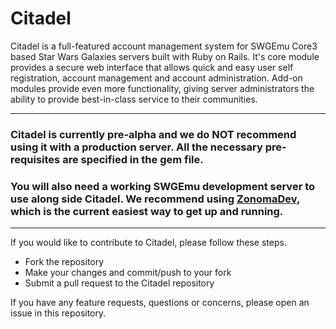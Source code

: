 Citadel
===
Citadel is a full-featured account management system for SWGEmu Core3 based Star Wars Galaxies servers built with Ruby on Rails. It's core module provides a secure web interface that allows quick and easy user self registration, account management and account administration. Add-on modules provide even more functionality, giving server administrators the ability to provide best-in-class service to their communities.  

---
### **Citadel is currently pre-alpha and we do NOT recommend using it with a production server. All the necessary pre-requisites are specified in the gem file.**

### **You will also need a working SWGEmu development server to use along side Citadel. We recommend using [ZonomaDev](https://github.com/Zonama/ZonamaDev), which is the current easiest way to get up and running.**
---
If you would like to contribute to Citadel, please follow these steps.

- Fork the repository
- Make your changes and commit/push to your fork
- Submit a pull request to the Citadel repository

If you have any feature requests, questions or concerns, please open an issue in this repository.




